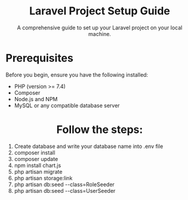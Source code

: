 <h1 align="center">Laravel Project Setup Guide</h1>
<p align="center">A comprehensive guide to set up your Laravel project on your local machine.</p>
<h1>Prerequisites</h1>
<p>Before you begin, ensure you have the following installed:</p>
<ul>
    <li>PHP (version >= 7.4)</li>
    <li>Composer</li>
    <li>Node.js and NPM</li>
    <li>MySQL or any compatible database server</li>
</ul>
<h1 align="center">Follow the steps:</h1>
<ol>
<li>Create database and write your database name into .env file</li>
<li>composer install</li>
<li>composer update</li>
<li>npm install chart.js</li>
<li>php artisan migrate</li>
<li>php artisan storage:link</li>
<li>php artisan db:seed --class=RoleSeeder</li>
<li>php artisan db:seed --class=UserSeeder</li>
</ol>
